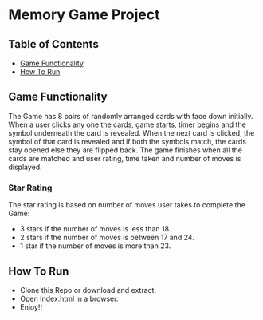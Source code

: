 # Memory Game Project


## Table of Contents

* [Game Functionality](#game-functionality)
* [How To Run](#how-to-run)


## Game Functionality

The Game has 8 pairs of randomly arranged cards with face down initially. When a user clicks any one the cards, game starts, timer begins and
the symbol underneath the card is revealed. When the next card is clicked, the symbol of that card is revealed and if both the symbols match,
 the cards stay opened else they are flipped back. The game finishes when all the cards are matched and user rating, time taken and number of
 moves is displayed.

### Star Rating

The star rating is based on number of moves user takes to complete the Game:

* 3 stars if the number of moves is less than 18.
* 2 stars if the number of moves is between 17 and 24.
* 1 star if the number of moves is more than 23.


## How To Run

* Clone this Repo or download and extract.
* Open Index.html in a browser.
* Enjoy!!
